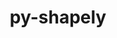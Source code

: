 ---
title: "py-shapely"
layout: cache
categories: [package, develop-2025-02-23]
meta: {"compilers": ["gcc@=13.2.0"], "num_specs": 2, "num_specs_by_stack": {"ml-linux-aarch64-cpu": 1, "ml-linux-aarch64-cuda": 1, "ml-linux-x86_64-cpu": 1, "ml-linux-x86_64-cuda": 1, "root": 2}, "oss": ["ubuntu24.04"], "platforms": ["linux"], "stacks": ["ml-linux-aarch64-cpu", "ml-linux-aarch64-cuda", "ml-linux-x86_64-cpu", "ml-linux-x86_64-cuda", "root"], "targets": ["aarch64", "x86_64_v3"], "versions": ["2.0.7"]}
spec_details: [{"compiler": "gcc@=13.2.0", "hash": "ggirjp3ow7yf5dmlalsjon4fftp7vvht", "os": "ubuntu24.04", "platform": "linux", "size": "-", "stacks": ["ml-linux-aarch64-cpu", "ml-linux-aarch64-cuda", "root"], "tarball": "https://binaries.spack.io/develop-2025-02-23/build_cache/linux-ubuntu24.04-aarch64/gcc-13.2.0/py-shapely-2.0.7/linux-ubuntu24.04-aarch64-gcc-13.2.0-py-shapely-2.0.7-ggirjp3ow7yf5dmlalsjon4fftp7vvht.spack", "target": "aarch64", "variants": ["build_system=python_pip"], "versions": ["2.0.7"]}, {"compiler": "gcc@=13.2.0", "hash": "mjl33vy36itu3l2ywaq2aw2cggzf2u62", "os": "ubuntu24.04", "platform": "linux", "size": "-", "stacks": ["ml-linux-x86_64-cpu", "ml-linux-x86_64-cuda", "root"], "tarball": "https://binaries.spack.io/develop-2025-02-23/build_cache/linux-ubuntu24.04-x86_64_v3/gcc-13.2.0/py-shapely-2.0.7/linux-ubuntu24.04-x86_64_v3-gcc-13.2.0-py-shapely-2.0.7-mjl33vy36itu3l2ywaq2aw2cggzf2u62.spack", "target": "x86_64_v3", "variants": ["build_system=python_pip"], "versions": ["2.0.7"]}]
---